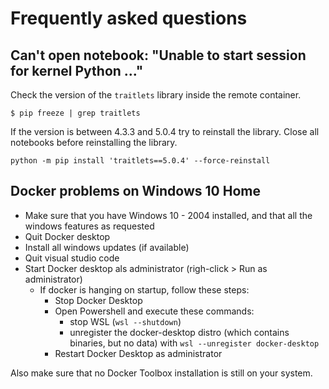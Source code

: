 # Frequently asked questions

## Can't open notebook: "Unable to start session for kernel Python ..."
Check the version of the `traitlets` library inside the remote container.
```
$ pip freeze | grep traitlets
```
If the version is between 4.3.3 and 5.0.4 try to reinstall the library. Close all notebooks before reinstalling the library.
```
python -m pip install 'traitlets==5.0.4' --force-reinstall
```

## Docker problems on Windows 10 Home

* Make sure that you have Windows 10 - 2004 installed, and that all the windows features as requested
* Quit Docker desktop
* Install all windows updates (if available)
* Quit visual studio code
* Start Docker desktop als administrator (righ-click > Run as administrator)
  * If docker is hanging on startup, follow these steps:
    * Stop Docker Desktop
    * Open Powershell and execute these commands:
      * stop WSL (`wsl --shutdown`)
      * unregister the docker-desktop distro (which contains binaries, but no data) with `wsl --unregister docker-desktop`
    * Restart Docker Desktop as administrator

Also make sure that no Docker Toolbox installation is still on your system.